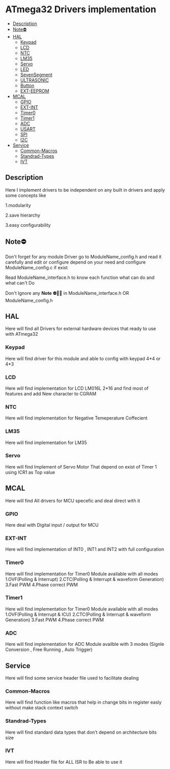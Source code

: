 # ATmega32 Drivers implementation

- [Description](#Description)
- [Note⛔](#Note⛔)
- [HAL](#HAL)
  - [Keypad](#Keypad)
  - [LCD](#LCD)
  - [NTC](#NTC)
  - [LM35](#LM35)
  - [Servo](#servo)
  - [LED](#LED)
  - [SevenSegment](#SevenSegment)
  - [ULTRASONIC](#ULTRASONIC)
  - [Button](#Button)
  - [EXT-EEPROM](#EXT-EEPROM)
- [MCAL](#MCAL)
  - [GPIO](#GPIO)
  - [EXT-INT](#EXT-INT)
  - [Timer0](#Timer0)
  - [Timer1](#Timer1)
  - [ADC](#ADC)
  - [USART](#USART)
  - [SPI](#SPI)
  - [I2C](#I2C)
- [Service](#Service)
  - [Common-Macros](#Common-Macros)
  - [Standrad-Types](#Standrad-Types)
  - [IVT](#IVT)



## Description
<p>Here I implement drivers to be independent on any built in drivers and apply some concepts like</p>
<p>1.modularity</p>
<p>2.save hierarchy</p>
<p>3.easy configurability</p>

## Note⛔
<p>Don't forget for any module Driver go to ModuleName_config.h and read it carefully and edit or configure depend on your need and configure  ModuleName_config.c if exist </p>
<p>Read ModuleName_interface.h to know each function what can do and what can't Do</p>
<p>Don't Ignore any <Strong>Note ⛔🙆‍♂️</Strong> in ModuleName_interface.h OR ModuleName_config.h</p>

## HAL
<p>Here will find all Drivers for external hardware devices that ready to use with ATmega32</p>

### Keypad
<p>Here will find driver for this module and able to config with keypad 4*4 or 4*3 </p>

### LCD
<p>Here will find implementation for LCD LM016L 2*16 and find most of features and add New character to CGRAM</p>

### NTC
<p>Here will find implementation for Negative Temeperature Coffecient </p>

### LM35
<p>Here will find implementation for LM35 </p>

### Servo
<p>Here will find Implement  of Servo Motor That depend on exist of Timer 1 using ICR1 as Top value</p>

## MCAL
<p>Here will find All drivers for MCU specefic and deal direct with it</p>

### GPIO
<p>Here deal with Digital input / output for MCU  </p>

### EXT-INT
<p>Here will find implementation of INT0 , INT1 and INT2 with full configuration </p>

### Timer0
<p>Here will find implementation for Timer0 Module available with all modes 1.OVF(Polling & Interrupt) 2.CTC(Polling & Interrupt & waveform Generation) 3.Fast PWM  4.Phase correct PWM</p>

### Timer1
<p>Here will find implementation for Timer0 Module available with all modes 1.OVF(Polling & Interrupt & ICU) 2.CTC(Polling & Interrupt & waveform Generation) 3.Fast PWM  4.Phase correct PWM</p>

### ADC
<p>Here will find implementation for ADC Module availble with 3 modes (Signle Conversion , Free Running , Auto Trigger)</p>


## Service 
<p>Here will find some service header file used to facilitate dealing</p>

### Common-Macros
<p>Here will find function like macros that help in change bits in register easly without make stack context switch</p>

### Standrad-Types
<p>Here will find standard data types that don't depend on architecture
  bits size</p>

### IVT
<p>Here will find Header file for ALL ISR to Be able to use it</p>

